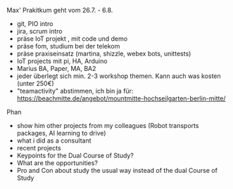 Max' Prakitkum geht vom 26.7. - 6.8.

- git, PIO intro
- jira, scrum intro
- präse IoT projekt , mit code und demo
- präse fom, studium bei der telekom
- präse praxiseinsatz (martina, shizzle, webex bots, unittests)
- IoT projects mit pi, HA, Arduino
- Marius BA, Paper, MA, BA2
- jeder überlegt sich min. 2-3 workshop themen. Kann auch was kosten (unter 250€)
- "teamactivity" abstimmen, ich bin ja für: https://beachmitte.de/angebot/mountmitte-hochseilgarten-berlin-mitte/

Phan 

- show him other projects from my colleagues (Robot transports packages, AI learning to drive)
- what i did as a consultant
- recent projects 
- Keypoints for the Dual Course of Study?
- What are the opportunities?
- Pro and Con about study the usual way instead of the dual Course of Study
